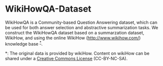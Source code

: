 # WikiHowQA-Dataset
WikiHowQA is a Community-based Question Answering dataset, which can be used for both answer selection and abstractive summarization tasks.
We construct the WikiHowQA dataset based on a summarzation dataset, WikiHow, and using the online WikiHow (http://www.wikihow.com/) knowledge base <sup>[*](#footnote1)</sup>. 

<a name="footnote1">*</a>: The original data is provided by wikiHow. Content on wikiHow can be shared under a [Creative Commons License](https://creativecommons.org/licenses/by-nc-sa/3.0/) (CC-BY-NC-SA).
